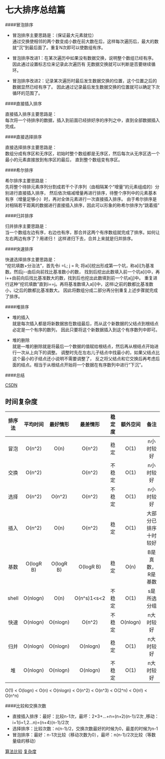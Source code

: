 七大排序总结篇
====

####冒泡排序

* 冒泡排序主要思路是：（保证最大元素就位）    
通过交换使相邻的两个数变成小数在前大数在后，这样每次遍历后，最大的数就“沉”到最后面了。重复N次即可以使数组有序。

* 冒泡排序改进1：在某次遍历中如果没有数据交换，说明整个数组已经有序。因此通过设置标志位来记录此次遍历有
无数据交换就可以判断是否要继续循环。

* 冒泡排序改进2：记录某次遍历时最后发生数据交换的位置，这个位置之后的数据显然已经有序了。
因此通过记录最后发生数据交换的位置就可以确定下次循环的范围了。

####直接插入排序

直接插入排序主要思路是：   
每次将一个待排序的数据，插入到前面已经排好序的序列之中，直到全部数据插入完成。

####直接选择排序

直接选择排序主要思路是：    
数组分成有序区和无序区，初始时整个数组都是无序区，然后每次从无序区选一个最小的元素直接放到有序区的最后，
直到整个数组变有序区。

####希尔排序

希尔排序主要思路是：     
先将整个待排元素序列分割成若干个子序列（由相隔某个“增量”的元素组成的）分别进行直接插入排序，
然后依次缩减增量再进行排序，待整个序列中的元素基本有序（增量足够小）时，再对全体元素进行一次直接插入排序。
由于希尔排序是对相隔若干距离的数据进行直接插入排序，因此可以形象的称希尔排序为“跳着插”

####归并排序

归并排序主要思路是：    
当一个数组左边有序，右边也有序，那合并这两个有序数组就完成了排序。如何让左右两边有序了？用递归！
这样递归下去，合并上来就是归并排序。

####快速排序

快速选择排序主要思路是：    
“挖坑填数+分治法”，首先令i =L; j = R; 将a[i]挖出形成第一个坑，称a[i]为基准数。然后j--由后向前找比基准数小的数，
找到后挖出此数填入前一个坑a[i]中，再i++由前向后找比基准数大的数，找到后也挖出此数填到前一个坑a[j]中。
重复进行这种“挖坑填数”直到i==j。再将基准数填入a[i]中，这样i之前的数都比基准数小，i之后的数都比基准数大。
因此将数组分成二部分再分别重复上述步骤就完成了排序。

####堆排序

* 堆的插入     
就是每次插入都是将新数据放在数组最后，而从这个新数据的父结点到根结点必定是一个有序的数列，
因此只要将这个新数据插入到这个有序数列中即可。

* 堆的删除   
就是—堆的删除就是将最后一个数据的值赋给根结点，然后再从根结点开始进行一次从上向下的调整。
调整时先在左右儿子结点中找最小的，如果父结点比这个最小的子结点还小说明不需要调整了，
反之将父结点和它交换后再考虑后面的结点。相当于从根结点开始将一个数据在有序数列中进行“下沉”。

####总结

[CSDN](http://img.my.csdn.net/uploads/201209/09/1347195747_3017.PNG)

时间复杂度
----

| 排序法 | 平均时间 | 最好情形   |最差情形   | 稳定度 | 额外空间 |   备注  | 
| :----: | :----:   | :----:     | :----:    | :----: |:----:    |  :----: |
| 冒泡   | O(n^2)   | O(n)       |O(n^2)     |  稳定  |O(1)      |n小时较好|
| 交换   | O(n^2)   |            |O(n^2)     | 不稳定 |O(1)      |n小时较好|
| 选择   | O(n^2)   | O(n^2)     |O(n^2)     | 不稳定 |O(1)      |n小时较好|
| 插入   | O(n^2)   | O(n)       |O(n^2)     |  稳定  |O(1)      |大部分已排序十时较好|
| 基数   | O(logR B)| O(logR B)  |O(logR B)  |  稳定  |O(n)      |B是真数，R是基数|
| shell  | O(nlogn) | O(n)       |O(n^s)1<s<2| 不稳定 |O(1)      |s是所选分组|
| 快速   | O(nlogn) | O(nlogn)   |O(n^2)     | 不稳定 |  O(nlogn)|n大时较好|
| 归并   | O(nlogn) | O(nlogn)   |O(nlogn)   |  稳定  |O(1)      |n大时较好|
| 堆     | O(nlogn) | O(nlogn)   |O(nlogn)   | 不稳定 |O(1)      |n大时较好|

O(1) < O(logn) < O(n) < O(nlogn) < O(n^2) < O(n^3) < O(2^n) < O(n!) < O(n^n)    

####比较和交换次数

* 直接插入排序：最好：比较n-1次，最坏：2+3+...+n=(n+2)(n-1)/2次  ,移动：i+1(i=1,2...n)=(n+4)(n-1)/2次
* 选择排序：比较次数：n(n-1)/2，交换次数最好的时候为0，最差的时候为n-1
* 冒泡排序：最好：n-1次比较（移动次数为0），最坏：n(n-1)/2次比较（等数量级的移动）


[算法比较](http://uploadfiles.nowcoder.com/images/20150917/266279_1442481223258_BB3663E2B94AB7FD90C31D24E4C6E7EB)
[复杂度](https://uploadfiles.nowcoder.com/images/20160526/285375_1464276927504_9D9A7BC3D3161F7CA5658A9A9E672686)